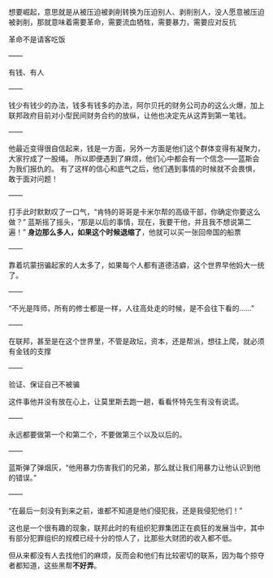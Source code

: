 想要崛起，意思就是从被压迫被剥削转换为压迫别人、剥削别人，没人愿意被压迫被剥削，那就意味着需要革命，需要流血牺牲，需要暴力，需要应对反抗

革命不是请客吃饭

——

有钱、有人

——

钱少有钱少的办法，钱多有钱多的办法，阿尔贝托的财务公司办的这么火爆，加上联邦政府目前对小型民间财务合约的放纵，让他也决定先从这弄到第一笔钱。

——

他最近变得很自信起来，钱是一方面，另外一方面是他们这个群体变得有凝聚力，大家拧成了一股绳。
所以即便遇到了麻烦，他们心中都会有一个信念——蓝斯会为我们报仇的。
有了这样的信心和底气之后，他们遇到事情的时候就不会畏惧，敢于面对问题！

——

打手此时默默叹了一口气，“肯特的哥哥是卡米尔帮的高级干部，你确定你要这么做？”
蓝斯摇了摇头，“那是以后的事情，现在，我要干他，并且我不想说第二遍！”
**身边那么多人，如果这个时候退缩了**，他就可以买一张回帝国的船票

——

靠着坑蒙拐骗起家的人太多了，如果每个人都有道德洁癖，这个世界早他妈大一统了。

——

“不光是阵师，所有的修士都是一样，人往高处走的时候，是不会往下看的……”

——

在联邦，甚至是在这个世界里，不管是政坛，资本，还是帮派，想往上爬，就必须有金钱的支撑

——

验证、保证自己不被骗

这件事他并没有放在心上，让莫里斯去跑一趟，看看怀特先生有没有说谎。

——

永远都要做第一个和第二个，不要做第三个以及以后的。

——

蓝斯弹了弹烟灰，“他用暴力伤害我们的兄弟，那么就让我们用暴力让他认识到他的错误。”

——

“在最后一刻没有到来之前，谁都不知道是他们侵犯我，还是我侵犯他们！”

这也是一个很有趣的现象，联邦此时的有组织犯罪集团正在疯狂的发展当中，其中有部分犯罪组织的规模已经十分的惊人了，比那些大财团的收入都不低。

但从来都没有人去找他们的麻烦，反而会和他们有比较密切的联系，因为每个掠夺者都知道，这些黑帮**不好弄**。

